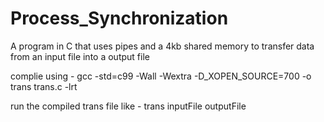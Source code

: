 # Process_Synchronization
A program in C that uses pipes and a 4kb shared memory to transfer data from an input file into a output file

complie using - gcc -std=c99 -Wall -Wextra -D_XOPEN_SOURCE=700 -o trans trans.c -lrt

run the compiled trans file like - trans inputFile outputFile
